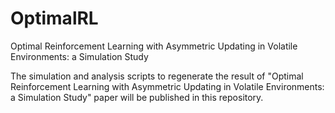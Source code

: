 # OptimalRL
Optimal Reinforcement Learning with Asymmetric Updating in Volatile Environments: a Simulation Study

The simulation and analysis scripts to regenerate the result of "Optimal Reinforcement Learning with Asymmetric Updating in Volatile Environments: a Simulation Study" paper will be published in this repository.

